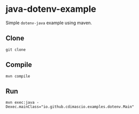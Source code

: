 # java-dotenv-example

Simple `dotenv-java` example using maven.

## Clone

```shell
git clone 
```

## Compile

```shell
mvn compile
```

## Run

```shell
mvn exec:java -Dexec.mainClass="io.github.cdimascio.examples.dotenv.Main"
```